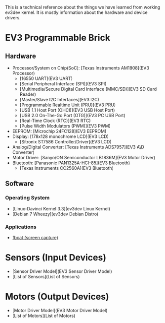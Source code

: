 This is a technical reference about the things we have learned from working ev3dev kernel. It is mostly information about the hardware and device drivers.

# EV3 Programmable Brick
## Hardware
* Processor/System on Chip(SoC): [Texas Instruments AM1808](EV3 Processor)
    * [16550 UART](EV3 UART)
    * [Serial Peripheral Interface (SPI)](EV3 SPI)
    * [Multimedia/Secure Digital Card Interface (MMC/SD)](EV3 SD Card Reader)
    * [Master/Slave I2C Interfaces](EV3 I2C)
    * [Programmable Realtime Unit (PRU)](EV3 PRU)
    * [USB 1.1 Host Port (OHCI)](EV3 USB Host Port)
    * [USB 2.0 On-The-Go Port (OTG)](EV3 PC USB Port)
    * [Real-Time Clock (RTC)](EV3 RTC)
    * [Pulse Width Modulators (PWM)](EV3 PWM)
* EEPROM: [Microchip 24FC128](EV3 EEPROM)
* Display: [178x128 monochrome LCD](EV3 LCD)
    * [Sitronix ST7586 Controller/Driver](EV3 LCD)
* Analog/Digital Converter: [Texas Instruments ADS7957](EV3 A\D Converter)
* Motor Driver: [Sanyo/ON Semiconductor LB1836M](EV3 Motor Driver)
* Bluetooth: [Panasonic PAN1325A-HCI-85](EV3 Bluetooth)
    * [Texas Instruments CC2560A](EV3 Bluetooth)

## Software
### Operating System
* [Linux-Davinci Kernel 3.3](ev3dev Linux Kernel)
* [Debian 7 Wheezy](ev3dev Debian Distro)

### Applications
* [fbcat (screen capture)](fbcat)

# Sensors (Input Devices)
* [Sensor Driver Model](EV3 Sensor Driver Model)
* [List of Sensors](List of Sensors)

# Motors (Output Devices)
* [Motor Driver Model](EV3 Motor Driver Model)
* [List of Motors](List of Motors)
